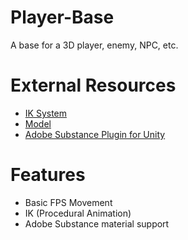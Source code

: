 # Player-Base
A base for a 3D player, enemy, NPC, etc.

# External Resources
- [IK System](https://www.youtube.com/watch?v=acMK93A-FSY&vl=en)
- [Model](https://www.cgtrader.com/free-3d-models/character/anatomy/skeleton-e7f32f47-1381-4c18-b3eb-b4f201591ea2)
- [Adobe Substance Plugin for Unity](https://substance3d.adobe.com/plugins/substance-in-unity/)

# Features
- Basic FPS Movement
- IK (Procedural Animation)
- Adobe Substance material support
